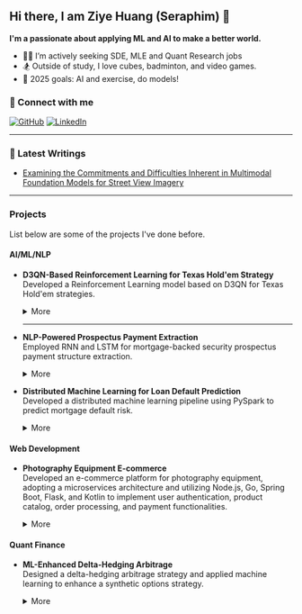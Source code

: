 ## Hi there, I am Ziye Huang (Seraphim) 👋

**I'm a passionate about applying ML and AI to make a better world.**

- 👨‍💻 I’m actively seeking SDE, MLE and Quant Research jobs
- 🏂 Outside of study, I love cubes, badminton, and video games.
- 🎯 2025 goals: AI and exercise, do models!

### 📱 Connect with me
[![GitHub](https://img.shields.io/badge/-GitHub-black?style=flat&logo=github)](https://github.com/SeraphimHuang)
[![LinkedIn](https://img.shields.io/badge/-LinkedIn-blue?style=flat&logo=linkedin)](https://linkedin.com/in/ziyehuang)

---

### 📕 Latest Writings
- [Examining the Commitments and Difficulties Inherent in Multimodal Foundation Models for Street View Imagery](https://arxiv.org/abs/2408.12821)

---

### Projects
  List below are some of the projects I've done before.

  #### AI/ML/NLP

- **D3QN-Based Reinforcement Learning for Texas Hold'em Strategy**  
   Developed a Reinforcement Learning model based on D3QN for Texas Hold'em strategies.

   <details>
   <summary>More</summary>

   - Designed state and action spaces, built the gaming environment, and constructed multiple opponents for training.
   - Utilized Monte Carlo simulation and Convolutional Neural Networks (CNN) to evaluate hand strength based on cards.
   - Adopted Dueling Double DQN to determine game strategies and refined the reward function for optimization.

   </details>

   ---

- **NLP-Powered Prospectus Payment Extraction**  
   Employed RNN and LSTM for mortgage-backed security prospectus payment structure extraction.
   <details>
   <summary>More</summary>

   - Manually annotated sentences in Fannie Mae's Connecticut Avenue Securities prospectus for cashflow relevance.
   - Developed and fine-tuned machine learning models, including Recurrent Neural Networks (RNN) and Long Short-Term Memory (LSTM), to extract cashflow payment information from mortgage-backed security prospectuses.
   - Optimized model performance using hyperparameter tuning, dropout regularization, and gradient clipping, reducing overfitting and enhancing stability for long sequence processing.

   </details>

- **Distributed Machine Learning for Loan Default Prediction**  
   Developed a distributed machine learning pipeline using PySpark to predict mortgage default risk.
   <details>
   <summary>More</summary>

   - Conducted data preprocessing and feature engineering, and applied Lasso regression for feature selection.
   - Trained Logistic Regression and Decision Tree models using weighted samples to address class imbalance.
   - Deployed the final model to a Hadoop FS cluster for scalable data processing of 40m+ Freddie Mac's records.

   </details>

#### Web Development
- **Photography Equipment E-commerce**  
   Developed an e-commerce platform for photography equipment, adopting a microservices architecture and utilizing Node.js, Go, Spring Boot, Flask, and Kotlin to implement user authentication, product catalog, order processing, and payment functionalities.
   <details>
   <summary>More</summary>

   - Employed Docker and Kubernetes for containerization and orchestration, built a RESTful API gateway with Nginx to route client requests, enhancing system modularity and scalability.
   - Accelerated the above calibration process through parallel computation in Python using the multiprocessing library.
   - Implemented centralized logging and monitoring using the ELK Stack, optimized inter-service communication with gRPC reducing network overhead by 20%.
   - Created an asynchronous notification service with Kotlin and Redis for real-time email and SMS notifications.

   </details>

#### Quant Finance
- **ML-Enhanced Delta-Hedging Arbitrage**  
   Designed a delta-hedging arbitrage strategy and applied machine learning to enhance a synthetic options strategy.
   <details>
   <summary>More</summary>

   - Preprocessed tick-level commodity options data, calculated implied volatilities using Newton's method.
   - Accelerated the above calibration process through parallel computation in Python using the multiprocessing library.
   - Developed an arbitrage strategy trading implied volatility by delta-hedging (in backtesting, annualized return: 17%)
   - Employed Random Forest to enhance signals of an existing synthetic option strategy and tripled the per-trade return.

   </details>


<!--
**SeraphimHuang/SeraphimHuang** is a ✨ _special_ ✨ repository because its `README.md` (this file) appears on your GitHub profile.

Here are some ideas to get you started:

- 🔭 I’m currently working on ...
- 🌱 I’m currently learning ...
- 👯 I’m looking to collaborate on ...
- 🤔 I’m looking for help with ...
- 💬 Ask me about ...
- 📫 How to reach me: ...
- 😄 Pronouns: ...
- ⚡ Fun fact: ...
-->
